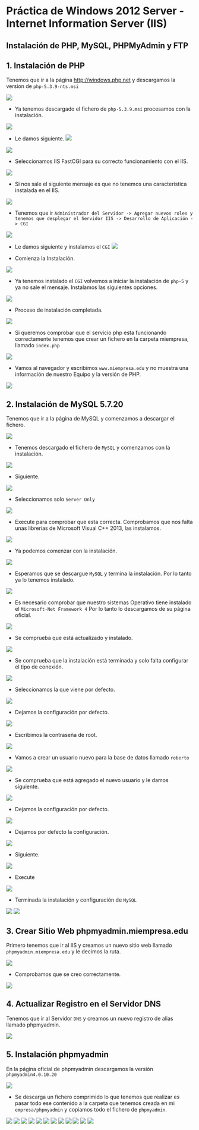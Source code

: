 # Práctica de Windows 2012 Server - Internet Information Server (IIS)
## Instalación de PHP, MySQL, PHPMyAdmin y FTP

## 1. Instalación de PHP
Tenemos que ir a la página http://windows.php.net y descargamos la version de `php-5.3.9-nts.msi`

![](img/001.png)

- Ya tenemos descargado el fichero de `php-5.3.9.msi` procesamos con la instalación.

![](img/002.png)

- Le damos siguiente.
![](img/003.png)

![](img/004.png)

- Seleccionamos IIS FastCGI para su correcto funcionamiento con el IIS.

![](img/005.png)

- Si nos sale el siguiente mensaje es que no tenemos una característica instalada en el IIS.

![](img/006.png)

- Tenemos que ir `Administrador del Servidor -> Agregar nuevos roles y tenemos que desplegar el Servidor IIS -> Desarrollo de Aplicación -> CGI`

![](img/007.png)

- Le damos siguiente y instalamos el `CGI`
![](img/008.png)

- Comienza la Instalación.

![](img/009.png)

- Ya tenemos instalado el `CGI` volvemos a iniciar la instalación de `php-5` y ya no sale el mensaje. Instalamos las siguientes opciones.

![](img/010.png)

- Proceso de instalación completada.

![](img/011.png)

- Si queremos comprobar que el servicio php esta funcionando correctamente tenemos que crear un fichero en la carpeta miempresa, llamado `index.php`

![](img/022.png)

- Vamos al navegador y escribimos `www.miempresa.edu` y no muestra una información de nuestro Equipo y la versión de PHP.

![](img/012.png)

## 2. Instalación de MySQL 5.7.20

Tenemos que ir a la página de MySQL y comenzamos a descargar el fichero.

![](img/013.png)

- Tenemos descargado el fichero de `MySQL` y comenzamos con la instalación.

![](img/014.png)

- Siguiente.

![](img/015.png)

- Seleccionamos solo `Server Only`

![](img/016.png)

- Execute para comprobar que esta correcta. Comprobamos que nos falta unas librerias de Microsoft Visual C++ 2013, las instalamos.

![](img/017.png)

- Ya podemos comenzar con la instalación.

![](img/018.png)

- Esperamos que se descargue `MySQL` y termina la instalación. Por lo tanto ya lo tenemos instalado.

![](img/019.png)

- Es necesario comprobar que nuestro sistemas Operativo tiene instalado el `Microsoft-Net Framework 4` Por lo tanto lo descargamos de su página oficial.

![](img/020.png)

- Se comprueba que está actualizado y instalado.

![](img/021.png)

- Se comprueba que la instalación está terminada y solo falta configurar el tipo de conexión.

![](img/023.png)

- Seleccionamos la que viene por defecto.

![](img/024.png)

- Dejamos la configuración por defecto.

![](img/025.png)

- Escribimos la contraseña de root.

![](img/026.png)

- Vamos a crear un usuario nuevo para la base de datos llamado `roberto`

![](img/027.png)

- Se comprueba que está agregado el nuevo usuario y le damos siguiente.

![](img/028.png)

- Dejamos la configuración por defecto.

![](img/029.png)

- Dejamos por defecto la configuración.

![](img/030.png)

- Siguiente.

![](img/031.png)

- Execute

![](img/032.png)

- Terminada la instalación y configuración de `MySQL`

![](img/033.png)
![](img/034.png)

## 3. Crear Sitio Web phpmyadmin.miempresa.edu

Primero tenemos que ir al IIS y creamos un nuevo sitio web llamado `phpmyadmin.miempresa.edu` y le decimos la ruta.

![](img/035.png)

- Comprobamos que se creo correctamente.

![](img/036.png)

## 4. Actualizar Registro en el Servidor DNS

Tenemos que ir al Servidor `DNS` y creamos un nuevo registro de alias llamado phpmyadmin.

![](img/038.png)

## 5. Instalación phpmyadmin

En la página oficial de phpmyadmin descargamos la versión `phpmyadmin4.0.10.20`

![](img/037.png)

- Se descarga un fichero comprimido lo que tenemos que realizar es pasar todo ese contenido a la carpeta que tenemos creada en mi `empresa/phpmyadmin` y copiamos todo el fichero de `phpmyadmin`.

![](img/039.png)
![](img/040.png)
![](img/041.png)
![](img/042.png)
![](img/043.png)
![](img/044.png)
![](img/045.png)
![](img/046.png)
![](img/047.png)
![](img/048.png)
![](img/049.png)
![](img/050.png)
